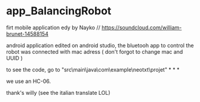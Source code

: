 # app_BalancingRobot



firt mobile application edy by Nayko
// https://soundcloud.com/william-brunet-14588154

android application edited on android studio, the bluetooh app to control
the robot was connected with mac adress ( don't forgot to change mac and UUID )

to see the code, go to "src\main\java\com\example\neotxt\projet" * * *

we use an HC-06.

thank's willy (see the italian translate LOL)
